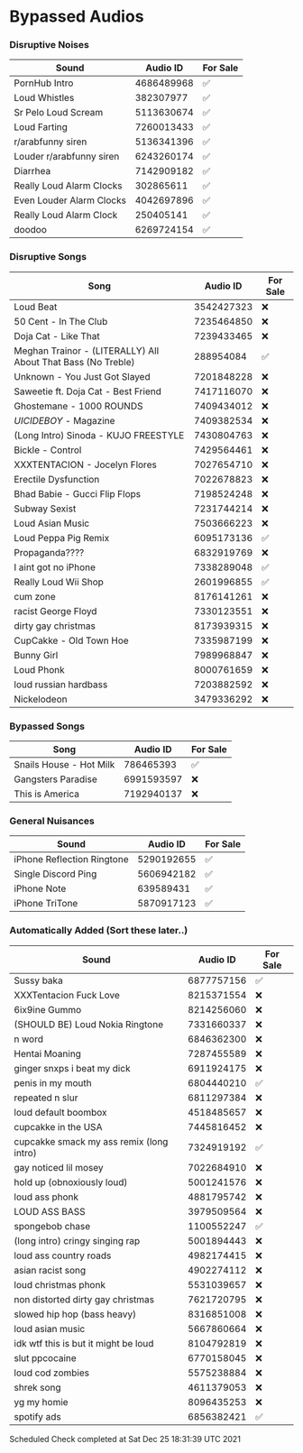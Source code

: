 # Bypassed Audios

### Disruptive Noises
Sound         | Audio ID     | For Sale
------------- | ------------ | ------------
PornHub Intro | 4686489968 | ✅
Loud Whistles | 382307977 | ✅
Sr Pelo Loud Scream | 5113630674 | ✅
Loud Farting | 7260013433 | ✅
r/arabfunny siren | 5136341396 | ✅
Louder r/arabfunny siren | 6243260174 | ✅
Diarrhea | 7142909182 | ✅
Really Loud Alarm Clocks | 302865611 | ✅
Even Louder Alarm Clocks | 4042697896 | ✅
Really Loud Alarm Clock | 250405141 | ✅
doodoo | 6269724154 | ✅

### Disruptive Songs 
Song          | Audio ID     | For Sale
------------- | ------------ | ------------
Loud Beat | 3542427323 | ❌
50 Cent - In The Club | 7235464850 | ❌
Doja Cat - Like That | 7239433465 | ❌
Meghan Trainor - (LITERALLY) All About That Bass (No Treble) | 288954084 | ✅
Unknown - You Just Got Slayed | 7201848228 | ❌
Saweetie ft. Doja Cat - Best Friend | 7417116070 | ❌
Ghostemane - 1000 ROUNDS | 7409434012 | ❌
$UICIDEBOY$ - Magazine | 7409382534 | ❌
(Long Intro) Sinoda - KUJO FREESTYLE | 7430804763 | ❌
Bickle - Control | 7429564461 | ❌
XXXTENTACION - Jocelyn Flores | 7027654710 | ❌
Erectile Dysfunction | 7022678823 | ❌
Bhad Babie - Gucci Flip Flops | 7198524248 | ❌
Subway Sexist | 7231744214 | ❌
Loud Asian Music | 7503666223 | ❌
Loud Peppa Pig Remix | 6095173136 | ✅
Propaganda???? | 6832919769 | ❌
I aint got no iPhone | 7338289048 | ✅
Really Loud Wii Shop | 2601996855 | ✅
cum zone | 8176141261 | ❌
racist George Floyd | 7330123551 | ❌
dirty gay christmas | 8173939315 | ❌
CupCakke - Old Town Hoe | 7335987199 | ❌
Bunny Girl | 7989968847 | ❌
Loud Phonk | 8000761659 | ❌
loud russian hardbass | 7203882592 | ❌
Nickelodeon | 3479336292 | ❌

### Bypassed Songs
Song          | Audio ID     | For Sale
------------- | ------------ | ------------
Snails House - Hot Milk | 786465393 | ✅
Gangsters Paradise | 6991593597 | ❌
This is America | 7192940137 | ❌

### General Nuisances
Sound         | Audio ID     | For Sale
------------- | ------------ | ------------
iPhone Reflection Ringtone | 5290192655 | ✅
Single Discord Ping | 5606942182 | ✅
iPhone Note | 639589431 | ✅
iPhone TriTone | 5870917123 | ✅

### Automatically Added (Sort these later..)
Sound         | Audio ID     | For Sale
------------- | ------------ | ----------
Sussy baka | 6877757156 | ✅
XXXTentacion Fuck Love | 8215371554 | ❌
6ix9ine Gummo | 8214256060 | ❌
(SHOULD BE) Loud Nokia Ringtone | 7331660337 | ❌
n word | 6846362300 | ❌
Hentai Moaning | 7287455589 | ❌
ginger snxps i beat my dick | 6911924175 | ❌
penis in my mouth | 6804440210 | ✅
repeated n slur | 6811297384 | ❌
loud default boombox | 4518485657 | ❌
cupcakke in the USA | 7445816452 | ❌
cupcakke smack my ass remix (long intro) | 7324919192 | ✅
gay noticed lil mosey | 7022684910 | ❌
hold up (obnoxiously loud) | 5001241576 | ❌
loud ass phonk | 4881795742 | ❌
LOUD ASS BASS | 3979509564 | ❌
spongebob chase | 1100552247 | ✅
(long intro) cringy singing rap | 5001894443 | ❌
loud ass country roads | 4982174415 | ❌
asian racist song  | 4902274112 | ❌
loud christmas phonk | 5531039657 | ❌
non distorted dirty gay christmas | 7621720795 | ❌
slowed hip hop (bass heavy) | 8316851008 | ❌
loud asian music | 5667860664 | ❌
idk wtf this is but it might be loud | 8104792819 | ❌
slut ppcocaine | 6770158045 | ❌
loud cod zombies | 5575238884 | ❌
shrek song | 4611379053 | ❌
yg my homie | 8096435253 | ❌
spotify ads | 6856382421 | ✅

Scheduled Check completed at Sat Dec 25 18:31:39 UTC 2021
